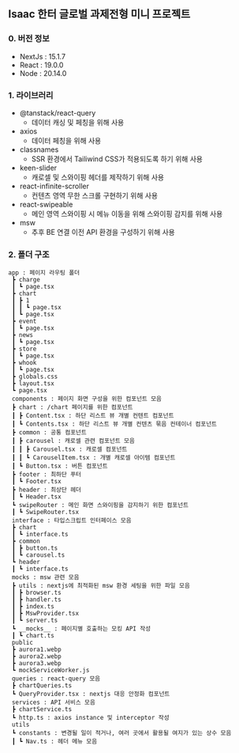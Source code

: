 ## Isaac 한터 글로벌 과제전형 미니 프로젝트

### 0. 버전 정보

- NextJs : 15.1.7
- React : 19.0.0
- Node : 20.14.0

### 1. 라이브러리

- @tanstack/react-query
  - 데이터 캐싱 및 페칭을 위해 사용
- axios
  - 데이터 페칭을 위해 사용
- classnames
  - SSR 환경에서 Tailiwind CSS가 적용되도록 하기 위해 사용
- keen-slider
  - 캐로셀 및 스와이핑 헤더를 제작하기 위해 사용
- react-infinite-scroller
  - 컨텐츠 영역 무한 스크롤 구현하기 위해 사용
- react-swipeable
  - 메인 영역 스와이핑 시 메뉴 이동을 위해 스와이핑 감지를 위해 사용
- msw
  - 추후 BE 연결 이전 API 환경을 구성하기 위해 사용

### 2. 폴더 구조

```
app : 페이지 라우팅 폴더
 ┣ charge
 ┃ ┗ page.tsx
 ┣ chart
 ┃ ┣ 1
 ┃ ┃ ┗ page.tsx
 ┃ ┗ page.tsx
 ┣ event
 ┃ ┗ page.tsx
 ┣ news
 ┃ ┗ page.tsx
 ┣ store
 ┃ ┗ page.tsx
 ┣ whook
 ┃ ┗ page.tsx
 ┣ globals.css
 ┣ layout.tsx
 ┗ page.tsx
 components : 페이지 화면 구성을 위한 컴포넌트 모음
 ┣ chart : /chart 페이지를 위한 컴포넌트
 ┃ ┣ Content.tsx : 하단 리스트 뷰 개별 컨텐트 컴포넌트
 ┃ ┗ Contents.tsx : 하단 리스트 뷰 개별 컨텐츠 묶음 컨테이너 컴포넌트
 ┣ common : 공통 컴포넌트
 ┃ ┣ carousel : 캐로셀 관련 컴포넌트 모음
 ┃ ┃ ┣ Carousel.tsx : 캐로셀 컴포넌트
 ┃ ┃ ┗ CarouselItem.tsx : 개별 캐로셀 아이템 컴포넌트
 ┃ ┗ Button.tsx : 버튼 컴포넌트
 ┣ footer : 최하단 푸터
 ┃ ┗ Footer.tsx
 ┣ header : 최상단 헤더
 ┃ ┗ Header.tsx
 ┗ swipeRouter : 메인 화면 스와이핑을 감지하기 위한 컴포넌트
 ┃ ┗ SwipeRouter.tsx
 interface : 타입스크립트 인터페이스 모음
 ┣ chart
 ┃ ┗ interface.ts
 ┣ common
 ┃ ┣ button.ts
 ┃ ┗ carousel.ts
 ┗ header
 ┃ ┗ interface.ts
 mocks : msw 관련 모음
 ┣ utils : nextjs에 최적화된 msw 환경 세팅을 위한 파일 모음
 ┃ ┣ browser.ts
 ┃ ┣ handler.ts
 ┃ ┣ index.ts
 ┃ ┣ MswProvider.tsx
 ┃ ┗ server.ts
 ┗ __mocks__ : 페이지별 호출하는 모킹 API 작성
 ┃ ┗ chart.ts
 public
 ┣ aurora1.webp
 ┣ aurora2.webp
 ┣ aurora3.webp
 ┗ mockServiceWorker.js
 queries : react-query 모음
 ┣ chartQueries.ts
 ┗ QueryProvider.tsx : nextjs 대응 안정화 컴포넌트
 services : API 서비스 모음
 ┣ chartService.ts
 ┗ http.ts : axios instance 및 interceptor 작성
 utils
 ┗ constants : 변경될 일이 적거나, 여러 곳에서 활용될 여지가 있는 상수 모음
 ┃ ┗ Nav.ts : 헤더 메뉴 모음
```
